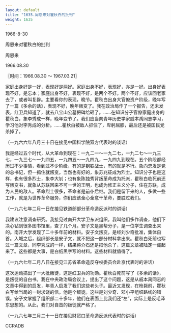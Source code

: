 ```yaml
---
layout: default
title: "1635.周恩来对瞿秋白的批判"
weight: 1635
---
```


1966-8-30

周恩来对瞿秋白的批判

周恩来

1966.08.30

〖时间：1966.08.30 ～ 1967.03.21〗

家庭出身好是一好，表现好是两好。家庭出身不好，表现好，亦是一好。出身好表现不好，是忘本；家庭出身不好，表现不好，是两个不好。两个不好，应该回老家去了，或者叫复辟。主要看你的表现，晚节。瞿秋白出身大官僚资产阶级，晚年写了一篇《多余的话》，表现不好，晚年叛变了。我在政治局作了一个报告，还未发表，红卫兵知道了，就去八宝山公墓把碑给砸了。……在知识分子官僚家庭出身的瞿秋白，象李秀成一样，晚年变节了。我们应当向青年历史学家戚本禹同志学习，学习他对李秀成的分析。……瞿秋白被敌人抓住了，卑躬屈膝，最后还是被国民党杀掉了。

（一九六六年八月三十日在接见中国科学院双方代表时的谈话）

我是经过五个时代，从大革命到现在：一九二一～一九二七，一九二七～一九三七，一九三七～一九四五，一九四五～一九四九，一九四九到现在。五个阶段都经历过不少事情，看到过不少阶级，有的是钢铁战士，有的就是不行。象向忠发是党的总书记，但一抓住就叛变。当然也有好的，象苏兆征成为烈士。知识分子也是这样，也有很多烈士，象李大钊；也有象陈独秀背叛革命成为托派，瞿秋白临死前还写叛变书，就象从苏联回来不可一世的王明，也成为修正主义分子，住在苏联，成为人民的敌人。革命烈士很多，革命者是前仆后继。我们是留下来的人，多做一些工作，就是为世界革命服务，你们应该全心全意干革命，要胜过我们。

（一九六七年二月一日在接见铁道部部分革命造反派时的讲话）

我建议注意调查研究。我接见过南开大学卫东派组织。我叫他们多作调查，他们下决心钻到很多图书馆里，查了几个月。安子文是黑帮分子，是一位学生调查出来的。南开大学发现了二十多年前的材料。安子文叛变，是经刘少奇批准，集体自首。入城之后，组织部长是安子文，就不把这一部分材料拿出来。瞿秋白死前也写过一篇文章，同李秀成的一样，结果蒋介石还是把他杀了，这篇文章被陆定一藏起来了。这些都是大事，是白纸黑字写的材料。这些材料就值得了。

（一九六七年二月八日在接见江苏省革命造反夺权委员会赴京代表时的讲话）

这次运动搞出了一大批叛徒，这是红卫兵的功勋。瞿秋白死前写了《多余的话》，是叛徒的自白书。我在中央政治局会议上，提出了这个问题，这是从戚本禹同志的文章中得到的启发，年青人启发了我们这些老头子。最近又发现，在枪毙前，瞿秋白写给当局的一封求饶的信。他是个叛徒。这些是刘少奇、邓小平组织路线的错误。安子文掌握了组织部二十多年，他们在表面上比我们还“左”，实际上是反毛泽东思想的。从此，我们对自首的叛徒就严格了。

（一九六七年三月二十一日在接见财贸口革命造反派代表时的讲话）

CCRADB

